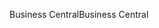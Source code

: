 <span data-ttu-id="f85ff-101">Business Central</span><span class="sxs-lookup"><span data-stu-id="f85ff-101">Business Central</span></span>
